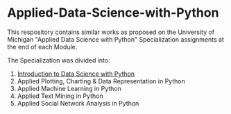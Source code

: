 # Applied-Data-Science-with-Python

This respository contains similar works as proposed on the University of Michigan "Applied Data Science with Python" Specialization assignments at the end of each Module.

The Specialization was divided into:
1. [Introduction to Data Science with Python](https://github.com/renan2scarvalho/Applied-Data-Science-with-Python/tree/master/Introduction%20to%20Data%20Science%20with%20Python)
2. Applied Plotting, Charting & Data Representation in Python
3. Applied Machine Learning in Python
4. Applied Text Mining in Python
5. Applied Social Network Analysis in Python
